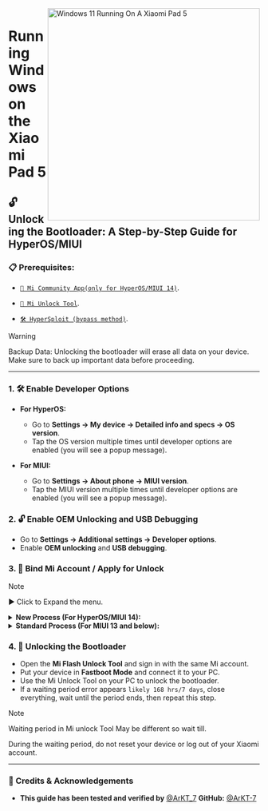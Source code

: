 <img align="right" src="https://raw.githubusercontent.com/erdilS/Port-Windows-11-Xiaomi-Pad-5/main/nabu.png" width="425" alt="Windows 11 Running On A Xiaomi Pad 5">

# Running Windows on the Xiaomi Pad 5

## 🔓 Unlocking the Bootloader: A Step-by-Step Guide for HyperOS/MIUI

### 📋 Prerequisites:

- [`📲 Mi Community App(only for HyperOS/MIUI 14)`](https://apkpure.net/xiaomi-community/com.mi.global.bbs/download).

- [`🔧 Mi Unlock Tool`](https://miuirom.xiaomi.com/rom/u1106245679/6.5.224.28/miflash_unlock-en-6.5.224.28.zip).

- [`🛠️ HyperSploit (bypass method)`](https://github.com/TheAirBlow/HyperSploit/releases/download/1.0.0/HyperSploit-Windows.exe).


>[!WARNING]
>
> Backup Data: Unlocking the bootloader will erase all data on your device. Make sure to back up important data before proceeding.

---

### 1. 🛠️ Enable Developer Options

- **For HyperOS:**
  - Go to **Settings → My device → Detailed info and specs → OS version**.
  - Tap the OS version multiple times until developer options are enabled (you will see a popup message).

- **For MIUI:**
  - Go to **Settings → About phone → MIUI version**.
  - Tap the MIUI version multiple times until developer options are enabled (you will see a popup message).
    
>

### 2. 🔓 Enable OEM Unlocking and USB Debugging
 
   - Go to **Settings → Additional settings → Developer options**.
   - Enable **OEM unlocking** and **USB debugging**.
     
>

### 3. 🔗 Bind Mi Account / Apply for Unlock

>[!NOTE]
>
> ▶️ Click to Expand the menu.

>

<details>
  <summary><strong>New Process (For HyperOS/MIUI 14): </strong></summary>
  
>

  <details>
   <summary><strong>Method 1: Using HyperSploit Bypass (Recommended) </strong></summary>
    
>

  > **this will Bypass the daily quota limit while appling in the Mi Community app.**

  **3. Apply to Unlock (HyperSploit):**
  - Run **HyperSploit-Windows.exe** as Administrator.
  - When prompted on your device, tap **OK** to allow USB debugging.
  - Follow the on-screen instructions in the **HyperSploit** window. When asked to **attempt to bind account** :
    - Go to **Settings → Additional settings → Developer options → Mi Unlock status**.
    - Click on **Add account and device**, Once added, HyperSploit will confirm with **Successfully binded**

  </details>
  
  <details>
    <summary><strong>Method 2: Using the Time Trick </strong></summary>
    
>
    
  > **If your device is the global version, you can apply for the bootloader unlock at a specific time.**

  - Xiaomi allows **2,000 devices to unlock daily**.
  - The reset time for this daily limit is **7 PM Moscow time**.

  **3. Apply to Unlock:**
   - Align your local time with **7 PM Moscow time** and be ready—timing is crucial.
   - Open the **Xiaomi Community app**, set it to Global, and sign in with the same account as on your device.
   - Go to the **"Me"** tab, click on **"Unlock bootloader,"** then click on **"Apply"**.
   - Once granted access, go to **Settings → Additional settings → Developer options → Mi Unlock status**.
   - Click on **Add account and device**, After successful addition, you will see **Added Successfully**.

  </details>
  
</details>

<details>
  <summary><strong>Standard Process (For MIUI 13 and below): </strong></summary>
  
>



  <script>
  // Get all details elements
  const details = document.querySelectorAll("details");

  // Add an event listener to each details element
  details.forEach(detail => {
    detail.addEventListener("click", () => {
      // When a detail is clicked, close all other details except the one clicked
      details.forEach(otherDetail => {
        if (otherDetail !== detail) {
          otherDetail.removeAttribute("open");
        }
      });
    });
  });
</script>

### 3. 🔗 Bind Mi Account / Apply for Unlock

>[!NOTE]  
> ▶️ Click to Expand the menu.

<details>
  <summary><strong>New Process (For HyperOS/MIUI 14):</strong></summary>
  
  <details>
    <summary><strong>Method 1: Using HyperSploit Bypass (Recommended)</strong></summary>
    
    > **This will bypass the daily quota limit while applying in the Mi Community app.**

    **3. Apply to Unlock (HyperSploit):**
    - Run **HyperSploit-Windows.exe** as Administrator.
    - When prompted on your device, tap **OK** to allow USB debugging.
    - Follow the on-screen instructions in the **HyperSploit** window. When asked to **attempt to bind account**:
      - Go to **Settings → Additional settings → Developer options → Mi Unlock status**.
      - Click on **Add account and device**. Once added, HyperSploit will confirm with **Successfully binded**.
  </details>
  
  <details>
    <summary><strong>Method 2: Using the Time Trick</strong></summary>
    
    > **If your device is the global version, you can apply for the bootloader unlock at a specific time.**

    - Xiaomi allows **2,000 devices to unlock daily**.
    - The reset time for this daily limit is **7 PM Moscow time**.

    **3. Apply to Unlock:**
    - Align your local time with **7 PM Moscow time** and be ready—timing is crucial.
    - Open the **Xiaomi Community app**, set it to Global, and sign in with the same account as on your device.
    - Go to the **"Me"** tab, click on **"Unlock bootloader,"** then click on **"Apply"**.
    - Once granted access, go to **Settings → Additional settings → Developer options → Mi Unlock status**.
    - Click on **Add account and device**. After successful addition, you will see **Added Successfully**.
  </details>
</details>

<details>
  <summary><strong>Standard Process (For MIUI 13 and below):</strong></summary>
  <!-- Additional content for Standard Process goes here -->
</details>




 **```3. Bind Mi Account:```**
   - Go to Settings > Additional settings > Developer options > Mi Unlock status.
   - Click on "Add your Mi Account." After successful addition, you will see "Added Successfully."

</details>

### 4. 🚀 Unlocking the Bootloader
   - Open the **Mi Flash Unlock Tool** and sign in with the same Mi account.
   - Put your device in **Fastboot Mode** and connect it to your PC.
   - Use the Mi Unlock Tool on your PC to unlock the bootloader.
   - If a waiting period error appears `likely 168 hrs/7 days`, close everything, wait until the period ends, then repeat this step.
>[!NOTE]
>
> Waiting period in Mi unlock Tool May be different so wait till.
>
> During the waiting period, do not reset your device or log out of your Xiaomi account.


---

### 🙏 Credits & Acknowledgements
 
- **This guide has been tested and verified by** [@ArKT_7](https://t.me/ArKT_7)  **GitHub:** [@ArKT-7](https://github.com/ArKT-7)

